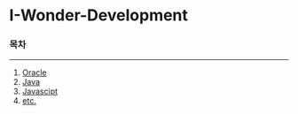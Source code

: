 # I-Wonder-Development


### 목차
---


  001. <a href="https://github.com/hongcoding94/I-Wonder-Development/tree/main/Oracle" class="btn--success"> Oracle </a>
  002. <a href="" class="btn--success"> Java </a>
  003. <a href="" class="btn--success"> Javascipt </a>
  999. <a href="" class="btn--success"> etc. </a>

